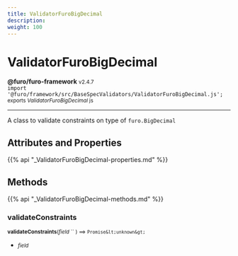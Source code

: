 ```yaml
---
title: ValidatorFuroBigDecimal
description: 
weight: 100
---
```


# ValidatorFuroBigDecimal

**@furo/furo-framework** <small>v2.4.7</small>
<br>`import '@furo/framework/src/BaseSpecValidators/ValidatorFuroBigDecimal.js';`<small>
<br>exports *ValidatorFuroBigDecimal* js</small>


****

A class to validate constraints on type of <code>furo.BigDecimal</code>

## Attributes and Properties
{{% api "_ValidatorFuroBigDecimal-properties.md" %}}






## Methods
{{% api "_ValidatorFuroBigDecimal-methods.md" %}}


### **validateConstraints**
<small>**validateConstraints**(*field* `` ) ⟹ `Promise&lt;unknown&gt;`</small>



- <small>*field* </small>
<br><br>
